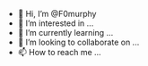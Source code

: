 - 👋 Hi, I’m @F0murphy
- 👀 I’m interested in ...
- 🌱 I’m currently learning ...
- 💞️ I’m looking to collaborate on ...
- 📫 How to reach me ...

<!---
F0murphy/F0murphy is a ✨ special ✨ repository because its `README.md` (this file) appears on your GitHub profile.
You can click the Preview link to take a look at your changes.
--->
